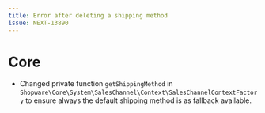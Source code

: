 ```yaml
---
title: Error after deleting a shipping method
issue: NEXT-13890
---
```

# Core
* Changed private function `getShippingMethod` in `Shopware\Core\System\SalesChannel\Context\SalesChannelContextFactory` to ensure always the default shipping method is as fallback available.
